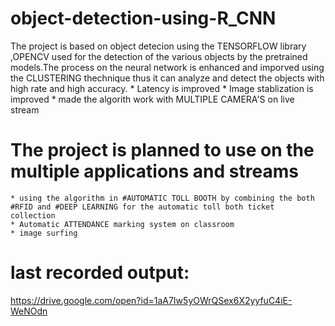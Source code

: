 # object-detection-using-R_CNN

The project is based on object detecion using the TENSORFLOW library ,OPENCV used for the detection of the various objects by the pretrained models.The process on the neural network is enhanced and imporved using the CLUSTERING thechnique thus it can analyze and detect the objects with high rate and high accuracy.
    * Latency is improved
    * Image stablization is improved
    * made the algorith work with MULTIPLE CAMERA'S on live stream
# The project is planned to use on the multiple applications and streams
    * using the algorithm in #AUTOMATIC TOLL BOOTH by combining the both #RFID and #DEEP LEARNING for the automatic toll both ticket             collection
    * Automatic ATTENDANCE marking system on classroom
    * image surfing
    
# last recorded output:
  https://drive.google.com/open?id=1aA7Iw5yOWrQSex6X2yyfuC4iE-WeNOdn
